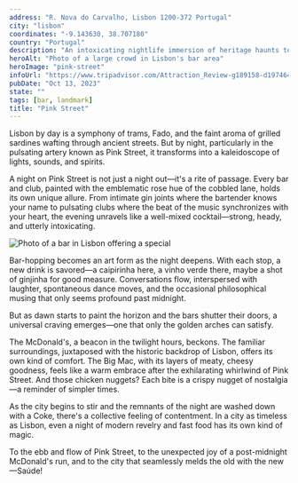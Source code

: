 ```yaml
---
address: "R. Nova do Carvalho, Lisbon 1200-372 Portugal"
city: "lisbon"
coordinates: "-9.143630, 38.707180"
country: "Portugal"
description: "An intoxicating nightlife immersion of heritage haunts to neon-lit clubs"
heroAlt: "Photo of a large crowd in Lisbon's bar area"
heroImage: "pink-street"
infoUrl: "https://www.tripadvisor.com/Attraction_Review-g189158-d19746498-Reviews-The_Pink_Street-Lisbon_Lisbon_District_Central_Portugal.html"
pubDate: "Oct 13, 2023"
state: ""
tags: [bar, landmark]
title: "Pink Street"
---
```


Lisbon by day is a symphony of trams, Fado, and the faint aroma of grilled sardines wafting through ancient streets. But by night, particularly in the pulsating artery known as Pink Street, it transforms into a kaleidoscope of lights, sounds, and spirits.

A night on Pink Street is not just a night out—it's a rite of passage. Every bar and club, painted with the emblematic rose hue of the cobbled lane, holds its own unique allure. From intimate gin joints where the bartender knows your name to pulsating clubs where the beat of the music synchronizes with your heart, the evening unravels like a well-mixed cocktail—strong, heady, and utterly intoxicating.

![Photo of a bar in Lisbon offering a special](/pink-street-bar.webp)

Bar-hopping becomes an art form as the night deepens. With each stop, a new drink is savored—a caipirinha here, a vinho verde there, maybe a shot of ginjinha for good measure. Conversations flow, interspersed with laughter, spontaneous dance moves, and the occasional philosophical musing that only seems profound past midnight.

But as dawn starts to paint the horizon and the bars shutter their doors, a universal craving emerges—one that only the golden arches can satisfy.

The McDonald's, a beacon in the twilight hours, beckons. The familiar surroundings, juxtaposed with the historic backdrop of Lisbon, offers its own kind of comfort. The Big Mac, with its layers of meaty, cheesy goodness, feels like a warm embrace after the exhilarating whirlwind of Pink Street. And those chicken nuggets? Each bite is a crispy nugget of nostalgia—a reminder of simpler times.

As the city begins to stir and the remnants of the night are washed down with a Coke, there's a collective feeling of contentment. In a city as timeless as Lisbon, even a night of modern revelry and fast food has its own kind of magic.

To the ebb and flow of Pink Street, to the unexpected joy of a post-midnight McDonald's run, and to the city that seamlessly melds the old with the new—Saúde!
